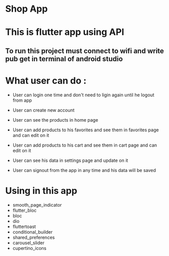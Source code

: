 # Shop App

# This is flutter app using API

## To run this project must connect to wifi and write pub get in terminal of android studio

# What user can do : 

- User can login one time and don't need to ligin again until he logout from app

- User can create new account 

- User can see the products in home page 

- User can add products to his favorites and see them in favorites page and can edit on it

- User can add products to his cart and see them in cart page and can edit on it

- User can see his data in settings page and update on it 

- User can signout from the app in any time and his data will be saved


# Using in this app 

- smooth_page_indicator
- flutter_bloc
- bloc
- dio
- fluttertoast
- conditional_builder
- shared_preferences
- carousel_slider
- cupertino_icons

